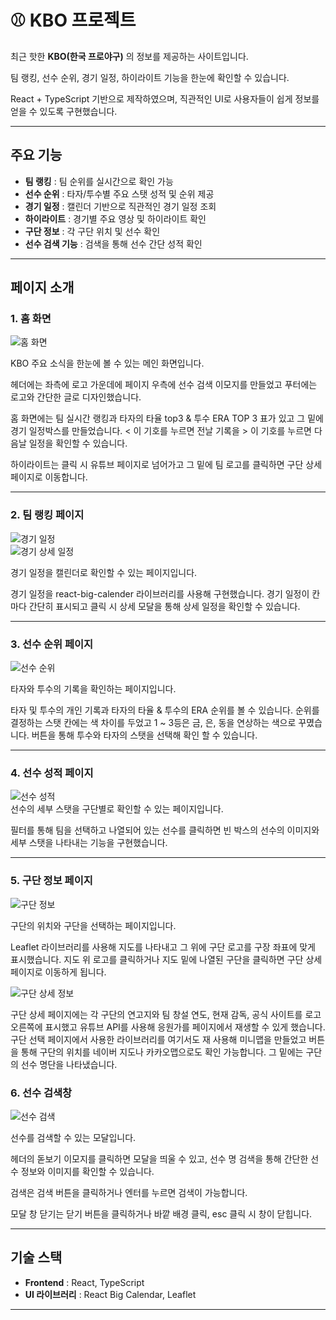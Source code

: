 # ⚾ KBO 프로젝트

최근 핫한 **KBO(한국 프로야구)** 의 정보를 제공하는 사이트입니다.

팀 랭킹, 선수 순위, 경기 일정, 하이라이트 기능을 한눈에 확인할 수 있습니다.

React + TypeScript 기반으로 제작하였으며, 직관적인 UI로 사용자들이 쉽게 정보를 얻을 수 있도록 구현했습니다.

---

## 주요 기능

- **팀 랭킹** : 팀 순위를 실시간으로 확인 가능
- **선수 순위** : 타자/투수별 주요 스탯 성적 및 순위 제공
- **경기 일정** : 캘린더 기반으로 직관적인 경기 일정 조회
- **하이라이트** : 경기별 주요 영상 및 하이라이트 확인
- **구단 정보** : 각 구단 위치 및 선수 확인
- **선수 검색 기능** : 검색을 통해 선수 간단 성적 확인

---

## 페이지 소개

### 1. 홈 화면

![홈 화면](./images/homePage.png)

KBO 주요 소식을 한눈에 볼 수 있는 메인 화면입니다.

헤더에는 좌측에 로고 가운데에 페이지 우측에 선수 검색 이모지를 만들었고 푸터에는 로고와 간단한 글로 디자인했습니다.

홈 화면에는 팀 실시간 랭킹과 타자의 타율 top3 & 투수 ERA TOP 3 표가 있고 그 밑에 경기 일정박스를 만들었습니다. < 이 기호를 누르면 전날 기록을 > 이 기호를 누르면 다음날 일정을 확인할 수 있습니다.

하이라이트는 클릭 시 유튜브 페이지로 넘어가고 그 밑에 팀 로고를 클릭하면 구단 상세 페이지로 이동합니다.

---

### 2. 팀 랭킹 페이지

![경기 일정](./images/schedulePage.png)  
![경기 상세 일정](./images/scheduleModal.png)

경기 일정을 캘린더로 확인할 수 있는 페이지입니다.

경기 일정을 react-big-calender 라이브러리를 사용해 구현했습니다.
경기 일정이 칸마다 간단히 표시되고 클릭 시 상세 모달을 통해 상세 일정을 확인할 수 있습니다.

---

### 3. 선수 순위 페이지

![선수 순위](./images/playerRankingPage.png)

타자와 투수의 기록을 확인하는 페이지입니다.

타자 및 투수의 개인 기록과 타자의 타율 & 투수의 ERA 순위를 볼 수 있습니다. 순위를 결정하는 스탯 칸에는 색 차이를 두었고 1 ~ 3등은 금, 은, 동을 연상하는 색으로 꾸몄습니다. 버튼을 통해 투수와 타자의 스탯을 선택해 확인 할 수 있습니다.

---

### 4. 선수 성적 페이지

![선수 성적](./images/playerPage.png)  
선수의 세부 스탯을 구단별로 확인할 수 있는 페이지입니다.

필터를 통해 팀을 선택하고 나열되어 있는 선수를 클릭하면 빈 박스의 선수의 이미지와 세부 스탯을 나타내는 기능을 구현했습니다.

---

### 5. 구단 정보 페이지

![구단 정보](./images/teamPage.png)

구단의 위치와 구단을 선택하는 페이지입니다.

Leaflet 라이브러리를 사용해 지도를 나타내고 그 위에 구단 로고를 구장 좌표에 맞게 표시했습니다. 지도 위 로고를 클릭하거나 지도 밑에 나열된 구단을 클릭하면 구단 상세 페이지로 이동하게 됩니다.

![구단 상세 정보](./images/teamDetailPage.png)

구단 상세 페이지에는 각 구단의 연고지와 팀 창설 연도, 현재 감독, 공식 사이트를 로고 오른쪽에 표시했고 유튜브 API를 사용해 응원가를 페이지에서 재생할 수 있게 했습니다. 구단 선택 페이지에서 사용한 라이브러리를 여기서도 재 사용해 미니맵을 만들었고 버튼을 통해 구단의 위치를 네이버 지도나 카카오맵으로도 확인 가능합니다. 그 밑에는 구단의 선수 명단을 나타냈습니다.

### 6. 선수 검색창

![선수 검색](./images/searchModal.png)

선수를 검색할 수 있는 모달입니다.

헤더의 돋보기 이모지를 클릭하면 모달을 띄울 수 있고, 선수 명 검색을 통해 간단한 선수 정보와 이미지를 확인할 수 있습니다.

검색은 검색 버튼을 클릭하거나 엔터를 누르면 검색이 가능합니다.

모달 창 닫기는 닫기 버튼을 클릭하거나 바깥 배경 클릭, esc 클릭 시 창이 닫힙니다.

---

## 기술 스택

- **Frontend** : React, TypeScript
- **UI 라이브러리** : React Big Calendar, Leaflet

---
